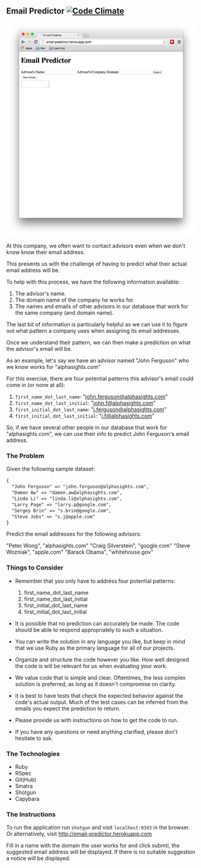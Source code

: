 Email Predictor [![Code Climate](https://codeclimate.com/github/khushkaran/email-predictor.png)](https://codeclimate.com/github/khushkaran/email-predictor)
---
![](screenshot.png?raw=true)

At this company, we often want to contact advisors even when we don't know know their email address.

This presents us with the challenge of having to predict what their actual email address will be.

To help with this process, we have the following information available:

1. The advisor's name.
2. The domain name of the company he works for.
3. The names and emails of other advisors in our database that work for the same company (and domain name).

The last bit of information is particularly helpful as we can use it to figure out what pattern a company uses when assigning its email addresses.

Once we understand their pattern, we can then make a prediction on what the advisor's email will be.

As an example, let's say we have an advisor named "John Ferguson" who we know works for "alphasights.com"

For this exercise, there are four potential patterns this advisor's email could come in (or none at all):

1. `first_name_dot_last_name`: "john.ferguson@alphasights.com"
2. `first_name_dot_last_initial`: "john.f@alphasights.com"
3. `first_initial_dot_last_name`: "j.ferguson@alphasights.com"
4. `first_initial_dot_last_initial`: "j.f@alphasights.com"

So, if we have several other people in our database that work for "alphasights.com", we can use their info to predict John Ferguson's email address.

### The Problem

Given the following sample dataset:

```
{
  "John Ferguson" => "john.ferguson@alphasights.com",
  "Damon Aw" => "damon.aw@alphasights.com",
  "Linda Li" => "linda.li@alphasights.com",
  "Larry Page" => "larry.p@google.com",
  "Sergey Brin" => "s.brin@google.com",
  "Steve Jobs" => "s.j@apple.com"
}
```

Predict the email addresses for the following advisors:

"Peter Wong", "alphasights.com"
"Craig Silverstein", "google.com"
"Steve Wozniak", "apple.com"
"Barack Obama", "whitehouse.gov"

### Things to Consider
* Remember that you only have to address four potential patterns:

	1. first_name_dot_last_name
	2. first_name_dot_last_initial
	3. first_initial_dot_last_name
	4. first_initial_dot_last_initial

* It is possible that no prediction can accurately be made. The code should be able
to respond appropriately to such a situation.

* You can write the solution in any language you like, but keep in mind that we
use Ruby as the primary language for all of our projects.

* Organize and structure the code however you like. How well designed the code is
will be relevant for us when evaluating your work.

* We value code that is simple and clear. Oftentimes, the less complex solution is preferred, as long as it doesn't compromise on clarity.

* It is best to have tests that check the expected behavior against the code's
actual output. Much of the test cases can be inferred from the emails you expect
the prediction to return.

* Please provide us with instructions on how to get the code to run.

* If you have any questions or need anything clarified, please don't hesitate to ask.

### The Technologies
- Ruby
- RSpec
- Git(Hub)
- Sinatra
- Shotgun
- Capybara

### The Instructions
To run the application run `shotgun` and visit
`localhost:9393` in the browser. Or alternatively,
visit http://email-predictor.herokuapp.com

Fill in a name with the domain the user works for
and click submti, the suggested email address will
be displayed. If there is no suitable suggestion
a notice will be displayed.